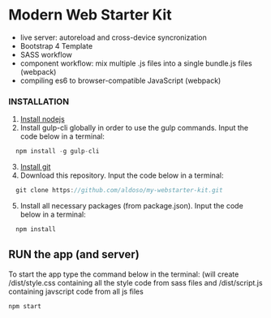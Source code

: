 # Modern Web Starter Kit

* live server: autoreload and cross-device syncronization
* Bootstrap 4 Template
* SASS workflow
* component workflow: mix multiple .js files into a single bundle.js files (webpack)
* compiling es6 to browser-compatible JavaScript (webpack)


### INSTALLATION

1. [Install nodejs](https://nodejs.org/)
2. Install gulp-cli globally in order to use the gulp commands. Input the code below in a terminal:
```javascript
  npm install -g gulp-cli
```
3. [Install git](https://git-scm.com/)
4. Download this repository. Input the code below in a terminal:
```javascript
  git clone https://github.com/aldoso/my-webstarter-kit.git
```
5. Install all necessary packages (from package.json). Input the code below in a terminal:
```javascript
  npm install
```


## RUN the app (and server) 
To start the app type the command below in the terminal: 
(will create /dist/style.css containing all the style code from sass files and /dist/script.js containing javscript code from all js files
```javascript
npm start
```
